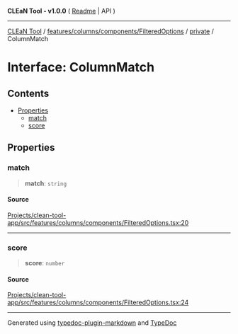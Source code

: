 **CLEaN Tool - v1.0.0** ( [Readme](../../../../../../README.md) \| API )

***

[CLEaN Tool](../../../../../../modules.md) / [features/columns/components/FilteredOptions](../../README.md) / [private](../README.md) / ColumnMatch

# Interface: ColumnMatch

## Contents

- [Properties](ColumnMatch.md#properties)
  - [match](ColumnMatch.md#match)
  - [score](ColumnMatch.md#score)

## Properties

### match

> **match**: `string`

#### Source

[Projects/clean-tool-app/src/features/columns/components/FilteredOptions.tsx:20](https://github.com/yuckyh/clean-tool-app/)

***

### score

> **score**: `number`

#### Source

[Projects/clean-tool-app/src/features/columns/components/FilteredOptions.tsx:24](https://github.com/yuckyh/clean-tool-app/)

***

Generated using [typedoc-plugin-markdown](https://www.npmjs.com/package/typedoc-plugin-markdown) and [TypeDoc](https://typedoc.org/)
